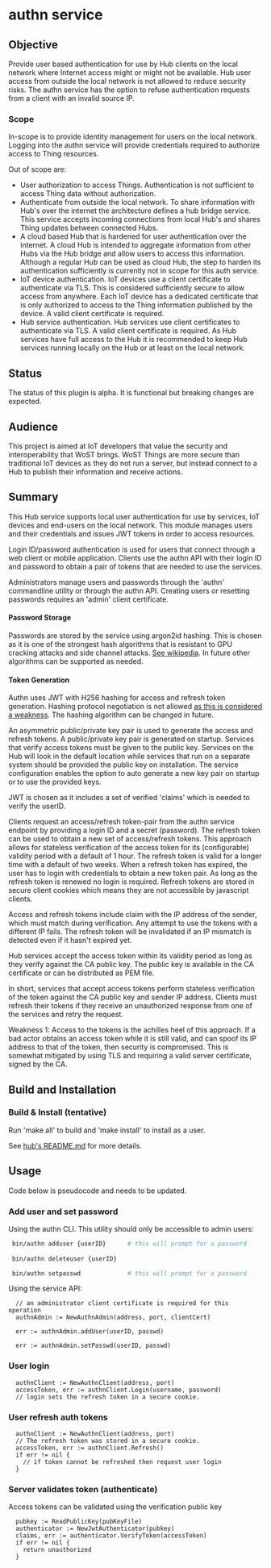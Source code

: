 # authn service

## Objective

Provide user based authentication for use by Hub clients on the local network where Internet access might or might not be available. Hub user access from outside the local network is not allowed to reduce security risks. The authn service has the option to refuse authentication requests from a client with an invalid source IP. 

### Scope

In-scope is to provide identity management for users on the local network. Logging into the authn service will provide credentials required to authorize access to Thing resources. 

Out of scope are:
* User authorization to access Things. Authentication is not sufficient to access Thing data without authorization.
* Authenticate from outside the local network. To share information with Hub's over the internet the architecture defines a hub bridge service. This service accepts incoming connections from local Hub's and shares Thing updates between connected Hubs. 
* A cloud based Hub that is hardened for user authentication over the internet. A cloud Hub is intended to aggregate information from other Hubs via the Hub bridge and allow users to access this information. Although a regular Hub can be used as cloud Hub, the step to harden its authentication sufficiently is currently not in scope for this auth service.
* IoT device authentication. IoT devices use a client certificate to authenticate via TLS. This is considered sufficiently secure to allow access from anywhere. Each IoT device has a dedicated certificate that is only authorized to access to the Thing information published by the device. A valid client certificate is required. 
* Hub service authentication. Hub services use client certificates to authenticate via TLS. A valid client certificate is required. As Hub services have full access to the Hub it is recommended to keep Hub services running locally on the Hub or at least on the local network.  

## Status

The status of this plugin is alpha. It is functional but breaking changes are expected.

## Audience

This project is aimed at IoT developers that value the security and interoperability that WoST brings. WoST Things are more secure than traditional IoT devices as they do not run a server, but instead connect to a Hub to publish their information and receive actions.

## Summary

This Hub service supports local user authentication for use by services, IoT devices and end-users on the local network. This module manages users and their credentials and issues JWT tokens in order to access resources.

Login ID/password authentication is used for users that connect through a web client or mobile application. Clients use the authn API with their login ID and password to obtain a pair of tokens that are needed to use the services. 

Administrators manage users and passwords through the 'authn' commandline utility or through the authn API. Creating users or resetting passwords requires an 'admin' client certificate.

#### **Password Storage**

Passwords are stored by the service using argon2id hashing. This is chosen as it is one of the strongest hash algorithms that is resistant to GPU cracking attacks and side channel attacks. [See wikipedia](https://en.wikipedia.org/wiki/Argon2). In future other algorithms can be supported as needed.

#### **Token Generation**

Authn uses JWT with H256 hashing for access and refresh token generation. Hashing protocol negotiation is not allowed [as this is considered a weakness](https://auth0.com/blog/critical-vulnerabilities-in-json-web-token-libraries/). The hashing algorithm can be changed in future. 

An asymmetric public/private key pair is used to generate the access and refresh tokens. A public/private key pair is generated on startup. Services that verify access tokens must be given to the public key. Services on the Hub will look in the default location while services that run on a separate system should be provided the public key on installation. The service configuration enables the option to auto generate a new key pair on startup or to use the provided keys.

JWT is chosen as it includes a set of verified 'claims' which is needed to verify the userID. 

Clients request an access/refresh token-pair from the authn service endpoint by providing a login ID and a secret (password). The refresh token can be used to obtain a new set of access/refresh tokens. This approach allows for stateless verification of the access token for its (configurable) validity period with a default of 1 hour. The refresh token is valid for a longer time with a default of two weeks. When a refresh token has expired, the user has to login with credentials to obtain a new token pair. As long as the refresh token is renewed no login is required. Refresh tokens are stored in secure client cookies which means they are not accessible by javascript clients. 

Access and refresh tokens include claim with the IP address of the sender, which must match during verification. Any attempt to use the tokens with a different IP fails. The refresh token will be invalidated if an IP mismatch is detected even if it hasn't expired yet.

Hub services accept the access token within its validity period as long as they verify against the CA public key. The public key is available in the CA certificate or can be distributed as PEM file.

In short, services that accept access tokens perform stateless verification of the token against the CA public key and sender IP address. Clients must refresh their tokens if they receive an unauthorized response from one of the services and retry the request.

Weakness 1: Access to the tokens is the achilles heel of this approach. If a bad actor obtains an access token while it is still valid, and can spoof its IP address to that of the token, then security is compromised. This is somewhat mitigated by using TLS and requiring a valid server certificate, signed by the CA.


## Build and Installation

### Build & Install (tentative)

Run 'make all' to build and 'make install' to install as a user.

See [hub's README.md](https://github.com/wostzone/hub/README.md) for more details.

## Usage

Code below is pseudocode and needs to be updated.

### Add user and set password

Using the authn CLI. This utility should only be accessible to admin users:
```bash
 bin/authn adduser {userID}      # this will prompt for a password
 
 bin/authn deleteuser {userID}

 bin/authn setpasswd             # this will prompt for a password
```

Using the service API:
```golang
  // an administrator client certificate is required for this operation
  authnAdmin := NewAuthnAdmin(address, port, clientCert)
  
  err := authnAdmin.addUser(userID, passwd)

  err := authnAdmin.setPasswd(userID, passwd)
```

### User login

```golang
  authnClient := NewAuthnClient(address, port)
  accessToken, err := authnClient.Login(username, password)
  // login sets the refresh token in a secure cookie. 
```

### User refresh auth tokens

```golang
  authnClient := NewAuthnClient(address, port)
  // The refresh token was stored in a secure cookie. 
  accessToken, err := authnClient.Refresh()
  if err != nil {
    // if token cannot be refreshed then request user login    
  }   
```

### Server validates token (authenticate)

Access tokens can be validated using the verification public key 

```golang
  pubkey := ReadPublicKey(pubKeyFile)
  authenticator := NewJwtAuthenticator(pubkey)
  claims, err := authenticator.VerifyToken(accessToken)
  if err != nil {
    return unauthorized
  }
```

